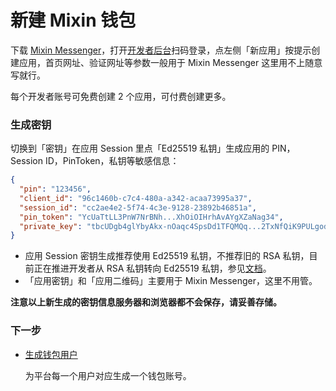 # 新建 Mixin 钱包

下载 [Mixin Messenger](https://mixin.one/messenger)，打开[开发者后台](/dashboard)扫码登录，点左侧「新应用」按提示创建应用，首页网址、验证网址等参数一般用于 Mixin Messenger 这里用不上随意写就行。

每个开发者账号可免费创建 2 个应用，可付费创建更多。

### 生成密钥

切换到「密钥」在应用 Session 里点「Ed25519 私钥」生成应用的 PIN，Session ID，PinToken，私钥等敏感信息：

```json
{
  "pin": "123456",
  "client_id": "96c1460b-c7c4-480a-a342-acaa73995a37",
  "session_id": "cc2ae4e2-5f74-4c3e-9128-23892b46851a",
  "pin_token": "YcUaTtLL3PnW7NrBNh...XhOiOIHrhAvAYgXZaNag34",
  "private_key": "tbcUDgb4glYbyAkx-nOaqc4SpsDd1TFQMQq...2TxNfQiK9PULgod41QVXwVszVOWKi5TRm2gUK0sqch5A"
}
```

- 应用 Session 密钥生成推荐使用 Ed25519 私钥，不推荐旧的 RSA 私钥，目前正在推进开发者从 RSA 私钥转向 Ed25519 私钥，参见[文档](../api/session-secret)。
- 「应用密钥」和「应用二维码」主要用于 Mixin Messenger，这里不用管。

**注意以上新生成的密钥信息服务器和浏览器都不会保存，请妥善存储。**

### 下一步

- [生成钱包用户](./create-network-user)

  为平台每一个用户对应生成一个钱包账号。
  